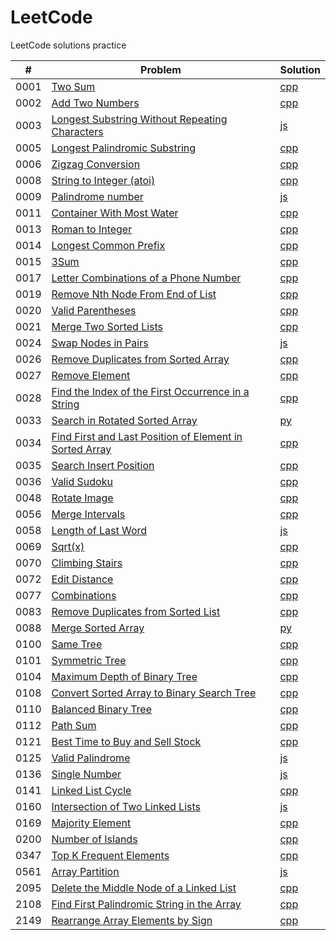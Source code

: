 # LeetCode
LeetCode solutions practice

| # | Problem | Solution |
| - | ------- | -------- |
| 0001 | [Two Sum](https://leetcode.com/problems/two-sum/) | [cpp](https://github.com/Derrick-Mao/LeetCode/blob/main/Solutions/0001_Two_Sum.cpp) |
| 0002 | [Add Two Numbers](https://leetcode.com/problems/add-two-numbers/) | [cpp](https://github.com/Derrick-Mao/LeetCode/blob/main/Solutions/0002_Add_Two_Nums.cpp) |
| 0003 | [Longest Substring Without Repeating Characters](https://leetcode.com/problems/longest-substring-without-repeating-characters/) | [js](https://github.com/Derrick-Mao/LeetCode/blob/main/Solutions/0003_Longest_SubS_WOut_Repeating_Ch.js) |
| 0005 | [Longest Palindromic Substring](https://leetcode.com/problems/longest-palindromic-substring/) | [cpp](https://github.com/Derrick-Mao/LeetCode/blob/main/Solutions/0005_Longest_Palin_Substr.cpp) |
| 0006 | [Zigzag Conversion](https://leetcode.com/problems/zigzag-conversion/) | [cpp](https://github.com/Derrick-Mao/LeetCode/blob/main/Solutions/0006_Zigzag_Conv.cpp) |
| 0008 | [String to Integer (atoi)](https://leetcode.com/problems/string-to-integer-atoi/) | [cpp](https://github.com/Derrick-Mao/LeetCode/blob/main/Solutions/0008_String_to_Int_atoi.cpp) |
| 0009 | [Palindrome number](https://leetcode.com/problems/palindrome-number/) | [js](https://github.com/Derrick-Mao/LeetCode/blob/main/Solutions/0009_Palindrome_Num.js) |
| 0011 | [Container With Most Water](https://leetcode.com/problems/container-with-most-water/) | [cpp](https://github.com/Derrick-Mao/LeetCode/blob/main/Solutions/0011_Container_With_Most_Water.cpp) |
| 0013 | [Roman to Integer](https://leetcode.com/problems/roman-to-integer/) | [cpp](https://github.com/Derrick-Mao/LeetCode/blob/main/Solutions/0013_Roman_to_Integer.cpp) |
| 0014 | [Longest Common Prefix](https://leetcode.com/problems/longest-common-prefix/) | [cpp](https://github.com/Derrick-Mao/LeetCode/blob/main/Solutions/0014_Longest_Common_Prefix.cpp) |
| 0015 | [3Sum](https://leetcode.com/problems/3sum/) | [cpp](https://github.com/Derrick-Mao/LeetCode/blob/main/Solutions/0015_3Sum.cpp) |
| 0017 | [Letter Combinations of a Phone Number](https://leetcode.com/problems/letter-combinations-of-a-phone-number/) | [cpp](https://github.com/Derrick-Mao/LeetCode/blob/main/Solutions/0017_Letter_Comb_of_a_Phone_Num.cpp) |
| 0019 | [Remove Nth Node From End of List](https://leetcode.com/problems/remove-nth-node-from-end-of-list/) | [cpp](https://github.com/Derrick-Mao/LeetCode/blob/main/Solutions/0019_Rmv_nth_Node_From_End_of_List.cpp) |
| 0020 | [Valid Parentheses](https://leetcode.com/problems/valid-parentheses/) | [cpp](https://github.com/Derrick-Mao/LeetCode/blob/main/Solutions/0020_Valid_Parentheses.cpp) |
| 0021 | [Merge Two Sorted Lists](https://leetcode.com/problems/merge-two-sorted-lists/) | [cpp](https://github.com/Derrick-Mao/LeetCode/blob/main/Solutions/0021_Merge_Two_Sorted_lists.cpp) |
| 0024 | [Swap Nodes in Pairs](https://leetcode.com/problems/swap-nodes-in-pairs/) | [js](https://github.com/Derrick-Mao/LeetCode/blob/main/Solutions/0024_Swap_Nodes_in_Pairs.js) |
| 0026 | [Remove Duplicates from Sorted Array](https://leetcode.com/problems/remove-duplicates-from-sorted-array/) | [cpp](https://github.com/Derrick-Mao/LeetCode/blob/main/Solutions/0026_Remove_Duplicates_from_Sorted_Array.cpp) |
| 0027 | [Remove Element](https://leetcode.com/problems/remove-element/) | [cpp](https://github.com/Derrick-Mao/LeetCode/blob/main/Solutions/0027_Remove_Element.cpp) |
| 0028 | [Find the Index of the First Occurrence in a String](https://leetcode.com/problems/find-the-index-of-the-first-occurrence-in-a-string/) | [cpp](https://github.com/Derrick-Mao/LeetCode/blob/main/Solutions/0028_Find_the_i_of_the_1st_Occur_in_a_Str.cpp) |
| 0033 | [Search in Rotated Sorted Array](https://leetcode.com/problems/search-in-rotated-sorted-array/) | [py](https://github.com/Derrick-Mao/LeetCode/blob/main/Solutions/0033_Srch_in_Rotated_Sorted_Arr.py) |
| 0034 | [Find First and Last Position of Element in Sorted Array](https://leetcode.com/problems/find-first-and-last-position-of-element-in-sorted-array/) | [cpp](https://github.com/Derrick-Mao/LeetCode/blob/main/Solutions/0034_Find_1st_and_Last_Pos_of_Ele_in_Sorted_Ar.cpp) |
| 0035 | [Search Insert Position](https://leetcode.com/problems/search-insert-position/) | [cpp](https://github.com/Derrick-Mao/LeetCode/blob/main/Solutions/0035_Search_Insert_Pos.cpp) |
| 0036 | [Valid Sudoku](https://leetcode.com/problems/valid-sudoku/) | [cpp](https://github.com/Derrick-Mao/LeetCode/blob/main/Solutions/0036_Valid_Sudoku.cpp) |
| 0048 | [Rotate Image](https://leetcode.com/problems/rotate-image/) | [cpp](https://github.com/Derrick-Mao/LeetCode/blob/main/Solutions/0048_Rotate_Image.cpp) |
| 0056 | [Merge Intervals](https://leetcode.com/problems/merge-intervals/) | [cpp](https://github.com/Derrick-Mao/LeetCode/blob/main/Solutions/0056_Merge_Intervals.cpp) |
| 0058 | [Length of Last Word](https://leetcode.com/problems/length-of-last-word/) | [js](https://github.com/Derrick-Mao/LeetCode/blob/main/Solutions/0058_Length_of_Last_Word.js) |
| 0069 | [Sqrt(x)](https://leetcode.com/problems/sqrtx/) | [cpp](https://github.com/Derrick-Mao/LeetCode/blob/main/Solutions/0069_SqrtX.cpp) |
| 0070 | [Climbing Stairs](https://leetcode.com/problems/climbing-stairs/) | [cpp](https://github.com/Derrick-Mao/LeetCode/blob/main/Solutions/0070_Climbing_Stairs.cpp) |
| 0072 | [Edit Distance](https://leetcode.com/problems/edit-distance/) | [cpp](https://github.com/Derrick-Mao/LeetCode/blob/main/Solutions/0072_Edit_Distance.cpp) |
| 0077 | [Combinations](https://leetcode.com/problems/combinations/) | [cpp](https://github.com/Derrick-Mao/LeetCode/blob/main/Solutions/0077_Combinations.cpp) |
| 0083 | [Remove Duplicates from Sorted List](https://leetcode.com/problems/remove-duplicates-from-sorted-list/) | [cpp](https://github.com/Derrick-Mao/LeetCode/blob/main/Solutions/0083_Rmv_Dupes_from_Sorted_List.cpp) |
| 0088 | [Merge Sorted Array](https://leetcode.com/problems/merge-sorted-array/) | [py](https://github.com/Derrick-Mao/LeetCode/blob/main/Solutions/0088_Merge_Sorted_Array.py) |
| 0100 | [Same Tree](https://leetcode.com/problems/same-tree/) | [cpp](https://github.com/Derrick-Mao/LeetCode/blob/main/Solutions/0100_Same_Tree.cpp) |
| 0101 | [Symmetric Tree](https://leetcode.com/problems/symmetric-tree/) | [cpp](https://github.com/Derrick-Mao/LeetCode/blob/main/Solutions/0101_Symmetric_Tree.cpp) |
| 0104 | [Maximum Depth of Binary Tree](https://leetcode.com/problems/maximum-depth-of-binary-tree/) | [cpp](https://github.com/Derrick-Mao/LeetCode/blob/main/Solutions/0104_Max_Depth_of_BTree.cpp) |
| 0108 | [Convert Sorted Array to Binary Search Tree](https://leetcode.com/problems/convert-sorted-array-to-binary-search-tree/) | [cpp](https://github.com/Derrick-Mao/LeetCode/blob/main/Solutions/0108_Sorted_Arr_to_BST.cpp) |
| 0110 | [Balanced Binary Tree](https://leetcode.com/problems/balanced-binary-tree/) | [cpp](https://github.com/Derrick-Mao/LeetCode/blob/main/Solutions/0110_Balanced_BTree.cpp) |
| 0112 | [Path Sum](https://leetcode.com/problems/path-sum/) | [cpp](https://github.com/Derrick-Mao/LeetCode/blob/main/Solutions/0112_Path_Sum.cpp) |
| 0121 | [Best Time to Buy and Sell Stock](https://leetcode.com/problems/best-time-to-buy-and-sell-stock/) | [cpp](https://github.com/Derrick-Mao/LeetCode/blob/main/Solutions/0121_Best_Time_to_Buy_and_Sell_Stock.cpp) |
| 0125 | [Valid Palindrome](https://leetcode.com/problems/valid-palindrome/) | [js](https://github.com/Derrick-Mao/LeetCode/blob/main/Solutions/0125_Valid_Palindrome.js) |
| 0136 | [Single Number](https://leetcode.com/problems/single-number/) | [js](https://github.com/Derrick-Mao/LeetCode/blob/main/Solutions/0136_Single_Num.js) |
| 0141 | [Linked List Cycle](https://leetcode.com/problems/linked-list-cycle/) | [cpp](https://github.com/Derrick-Mao/LeetCode/blob/main/Solutions/0141_Linked_List_Cycle.cpp) |
| 0160 | [Intersection of Two Linked Lists](https://leetcode.com/problems/intersection-of-two-linked-lists/) | [js](https://github.com/Derrick-Mao/LeetCode/blob/main/Solutions/0160_Intersection_of_Two_Linked_Lists.js) |
| 0169 | [Majority Element](https://leetcode.com/problems/majority-element/) | [cpp](https://github.com/Derrick-Mao/LeetCode/blob/main/Solutions/0169_Majority_Element.cpp) |
| 0200 | [Number of Islands](https://leetcode.com/problems/number-of-islands/) | [cpp](https://github.com/Derrick-Mao/LeetCode/blob/main/Solutions/0200_Num_of_Islands.cpp) |
| 0347 | [Top K Frequent Elements](https://leetcode.com/problems/top-k-frequent-elements/) | [cpp](https://github.com/Derrick-Mao/LeetCode/blob/main/Solutions/0347_Top_K_Frequent_Elements.cpp) |
| 0561 | [Array Partition](https://leetcode.com/problems/array-partition/) | [js](https://github.com/Derrick-Mao/LeetCode/blob/main/Solutions/0561_Array_Partition.js) |
| 2095 | [Delete the Middle Node of a Linked List](https://leetcode.com/problems/delete-the-middle-node-of-a-linked-list/) | [cpp](https://github.com/Derrick-Mao/LeetCode/blob/main/Solutions/2095_Del_Mid_Node_of_Linked_List.cpp) |
| 2108 | [Find First Palindromic String in the Array](https://leetcode.com/problems/find-first-palindromic-string-in-the-array/) | [cpp](https://github.com/Derrick-Mao/LeetCode/blob/main/Solutions/2108_1st_Palin_in_Array.cpp) |
| 2149 | [Rearrange Array Elements by Sign](https://leetcode.com/problems/rearrange-array-elements-by-sign/) | [cpp](https://github.com/Derrick-Mao/LeetCode/blob/main/Solutions/2149_Rearrage_Arr_El_by_Sign.cpp) |

